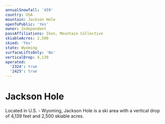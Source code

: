 ```yaml
---
annualSnowfall: '459'
country: USA
mountain: Jackson Hole
openToPublic: 'Yes'
owner: Independent
passAffiliations: Ikon, Mountain Collective
skiableAcres: 2,500
skied: 'Yes'
state: Wyoming
surfaceLiftsOnly: 'No'
verticalDrop: 4,139
operated:
  '2324': true
  '2425': true
---
```



# Jackson Hole

Located in U.S. - Wyoming, Jackson Hole is a ski area with a vertical drop of 4,139 feet and 2,500 skiable acres.
